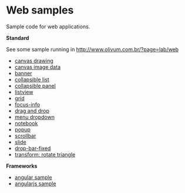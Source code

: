 # Web samples

Sample code for web applications.

**Standard**

See some sample running in http://www.olivum.com.br/?page=lab/web

* [canvas drawing](standard/canvas/canvas-drawing.html)
* [canvas image data](standard/canvas/canvas-imagedata.html)
* [banner](standard/banner.html)
* [collapsible list](standard/collapsible-list.html)
* [collapsible panel](standard/collapsible-panel.html)
* [listview](standard/listview.html)
* [grid](standard/grid.html)
* [focus-info](standard/focus-info.html)
* [drag and drop](standard/dnd.html)
* [menu dropdown](standard/menu-dropdown.html)
* [notebook](standard/notebook.html)
* [popup](standard/popup.html)
* [scrollbar](standard/scrollbar.html)
* [slide](standard/slide.html)
* [drop-bar-fixed](standard/top-bar-fixed.html)
* [transform: rotate triangle](standard/transform-triangle-rotate.html)

**Frameworks**

* [angular sample](./angularjs/)
* [angularjs sample](./angularjs/)